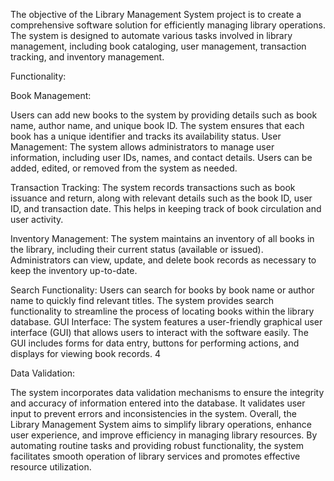 The objective of the Library Management System project is to create a comprehensive software solution for efficiently managing library operations. The system is designed to automate various tasks involved in library management, including book cataloging, user management, transaction tracking, and inventory management.

Functionality:

Book Management:

Users can add new books to the system by providing details such as book name, author name, and unique book ID. The system ensures that each book has a unique identifier and tracks its availability status. User Management: The system allows administrators to manage user information, including user IDs, names, and contact details. Users can be added, edited, or removed from the system as needed.

Transaction Tracking: The system records transactions such as book issuance and return, along with relevant details such as the book ID, user ID, and transaction date. This helps in keeping track of book circulation and user activity.

Inventory Management: The system maintains an inventory of all books in the library, including their current status (available or issued). Administrators can view, update, and delete book records as necessary to keep the inventory up-to-date.

Search Functionality: Users can search for books by book name or author name to quickly find relevant titles. The system provides search functionality to streamline the process of locating books within the library database. GUI Interface: The system features a user-friendly graphical user interface (GUI) that allows users to interact with the software easily. The GUI includes forms for data entry, buttons for performing actions, and displays for viewing book records. 4

Data Validation:

The system incorporates data validation mechanisms to ensure the integrity and accuracy of information entered into the database. It validates user input to prevent errors and inconsistencies in the system. Overall, the Library Management System aims to simplify library operations, enhance user experience, and improve efficiency in managing library resources. By automating routine tasks and providing robust functionality, the system facilitates smooth operation of library services and promotes effective resource utilization.
